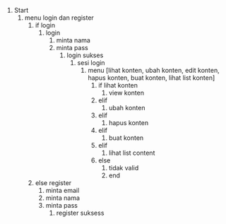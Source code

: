 1. Start
   1. menu login dan register
      1. if login
         1. login
            1. minta nama
            2. minta pass
               1. login sukses
                  1. sesi login
                     1. menu [lihat konten, ubah konten, edit konten, hapus konten, buat konten, lihat list konten]
                        1. if lihat konten
                           1. view konten
                        2. elif 
                           1. ubah konten
                        3. elif
                           1. hapus konten
                        4. elif
                           1. buat konten
                        5. elif
                           1. lihat list content
                        6. else
                           1. tidak valid
                           2. end
      2. else register
         1. minta email
         2. minta nama
         3. minta pass
            1. register suksess